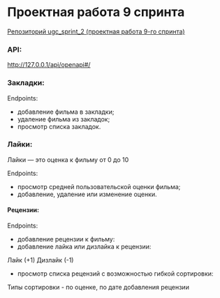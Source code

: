 # Проектная работа 9 спринта

[Репозиторий ugc_sprint_2 (проектная работа 9-го спринта)](https://github.com/NataliaLaktyushkina/ugc_sprint_2)

###  API:
http://127.0.0.1/api/openapi#/

### Закладки: ###
Endpoints:
- добавление фильма в закладки;
- удаление фильма из закладок;
- просмотр списка закладок.

### Лайки: ###
Лайки — это оценка к фильму от 0 до 10

Endpoints:

- просмотр средней пользовательской оценки фильма;
- добавление, удаление или изменение оценки.

####  Рецензии:
Endpoints:
- добавление рецензии к фильму:
- добавление лайка или дизлайка к рецензии:

Лайк (+1)
Дизлайк (-1)

- просмотр списка рецензий с возможностью гибкой сортировки:

Типы сортировки - по оценке, по дате добавления рецензии
